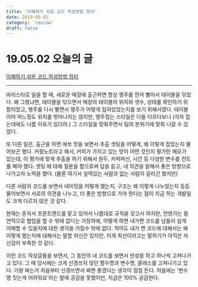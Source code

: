 ```yaml
---
title: '이해하기 쉬운 코드 작성방법 정리'
date: 2019-05-02
category: 'review'
draft: false
---
```


# 19.05.02 오늘의 글

[이해하기 쉬운 코드 작성방법 정리](https://chodragon9.github.io/blog/easy-code/?fbclid=IwAR2yX5MtZu38vWr2ZtRvCwwVZtVPEuzKeAmUpQSkmGP3aJqAy-a4ZWg1MvY)

---

바리스타로 일을 할 때, 새로운 매장에 출근하면 항상 행주를 먼저 빨아서 테이블을 닦았다. 왜 그랬냐면, 테이블을 닦으면서 매장의 테이블의 위치와 갯수, 상태를 확인하기 위함이었고, 행주를 다시 빨면서 행주가 어떻게 접혀있었는지를 보기 위해서였다. 테이블이야 어느정도 위치를 벗어나지는 않지만, 행주접는 스타일은 다들 다르다보니 (각자 접는데에도 나름 이유가 있더라.) 그 스타일을 맞춰주면서 팀의 분위기에 맞춰 나갈 수 있었다.

또 다른 일은, 출근을 하면 에쏘 맛을 보면서 추출 셋팅을 어떻게, 왜 이렇게 잡았는지 물어보곤 했다. 커핑노트라고 해서, 커피가 가지고 있는 맛이 어떤 것인지 평가한 메모가 있는데, 이 평가에 맞게 추출을 하기 위해서 원두, 커피머신, 시간 등 다양한 변수를 컨트롤 해야 했다. 셋팅 에 대해 질문을 함으로써 답을 듣고, 내 의견을 말해서 좋은 방향으로 나가고자 노력을 했다. (물론 여기서 실력있는 사람과 없는 사람이 갈리긴 했지만)

다른 사람의 코드를 보면서 네이밍을 어떻게 했는지, 구조는 왜 이렇게 나누었는지 등등 물어보면서 서로의 의견을 나누고, 더 좋은 방향으로 가야 한다는 점이 지금 하는 개발일도 크게 다르지 않은 것 같다.

현재는 혼자서 프론트엔드를 맡고 있어서 나름대로 규칙을 갖고서 하지만, 언젠가는 필연적으로 협업을 할 수 밖에 없다는 가정하에, 어떻게 하면 내가짠 코드를 남들이 쉽게 이해할 수 있을지에 대한 생각을 가질수 밖에 없다. 적어도 내가 짠 코드에 대해서는 왜 이렇게 했는지에 대해서는 말할 자신은 있지만, 이게 최선이라고는 말하기가 아직은 자신감이 부족한 것 같다.

이런 코드 작성글들을 보면서, 그 동안의 내 코드를 보면서 반성을 하고 하나씩 고쳐나가고 있다. 그 때 당시에는 크게 신경쓰지 않던 함수명과 변수명, 클래스를 고쳐나가고 있다. 기왕 짜는거 처음부터 신경쓰면서 짜면 좋겠다는 생각이 점점 든다.
처음에는 '변수명 짓는게 어려워요'라는 말에 공감을 못했지만, 지금은 100% 공감한다.
